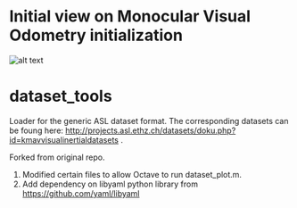 # Initial view on Monocular Visual Odometry initialization
![alt text](./sample_vo_trackers_4)

# dataset_tools
Loader for the generic ASL dataset format. The corresponding datasets can be foung here: http://projects.asl.ethz.ch/datasets/doku.php?id=kmavvisualinertialdatasets .

Forked from original repo.
1. Modified certain files to allow Octave to run dataset_plot.m.
2. Add dependency on libyaml python library from https://github.com/yaml/libyaml
